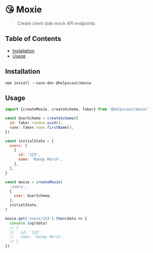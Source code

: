 # 😘 Moxie

> Create client side mock API endpoints

## Table of Contents

<!-- START doctoc generated TOC please keep comment here to allow auto update -->
<!-- DON'T EDIT THIS SECTION, INSTEAD RE-RUN doctoc TO UPDATE -->

- [Installation](#installation)
- [Usage](#usage)

<!-- END doctoc generated TOC please keep comment here to allow auto update -->

## Installation

```
npm install --save-dev @helpscout/moxie
```

## Usage

```js
import {createMoxie, createSchema, faker} from '@helpscout/moxie'

const UserSchema = createSchema({
  id: faker.random.uuid(),
  name: faker.name.firstName(),
})

const initialState = {
  users: [
    {
      id: '123',
      name: 'Randy Marsh',
    },
  ],
}

const moxie = createMoxie(
  'users',
  {
    user: UserSchema,
  },
  initialState,
)

moxie.get('users/123').then(data => {
  console.log(data)
  // {
  //   id: '123',
  //   name: 'Randy Marsh',
  // }
})
```
